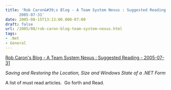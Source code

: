 ```yaml
---
title: 'Rob Caron&#39;s Blog - A Team System Nexus : Suggested Reading -
      2005-07-31'
date: 2005-08-15T13:13:00.000-07:00
draft: false
url: /2005/08/rob-caron-blog-team-system-nexus.html
tags: 
- .Net
- General
---
```


[Rob Caron's Blog - A Team System Nexus : Suggested Reading - 2005-07-31](https://blogs.msdn.com/robcaron/archive/2005/07/31/445904.aspx)

_Saving and Restoring the Location, Size and Windows State of a .NET Form_

A list of must read articles.  Go forth and Read.